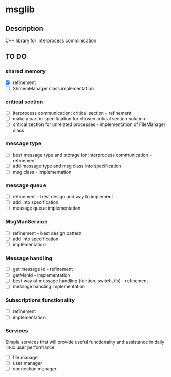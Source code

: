 # msglib

## Description

C++ library for interprocess comminication

## TO DO

### shared memory

- [x] refinement
- [ ] ShmemManager class implementation

### critical section

- [ ] iterprocess communication: critical section - refinement
- [ ] make a part in specification for chosen critical section solution
- [ ] critical section for unrelated processes - implementation of FileManager class

### message type

- [ ] best message type and storage for interprocess communication - refinement
- [ ] add message type and msg class into specification
- [ ] msg class - implementation

### message queue

- [ ] refinement - best design and way to implement
- [ ] add into specification
- [ ] message queue implementation

### MsgManService

- [ ] refinement - best design pattern
- [ ] add into specification
- [ ] implementation

### Message handling

- [ ] get message id - refinement
- [ ] getMshId - implementation
- [ ] best way of message handling (funtion, switch, ifs) - refinement 
- [ ] message hansling implementation

### Subscriptions functionality 
- [ ] refinement
- [ ] implementation

### Services
Simple services that will provide useful functionality and assistance in daily linux user performance
- [ ] file manager
- [ ] user manager
- [ ] connection manager
